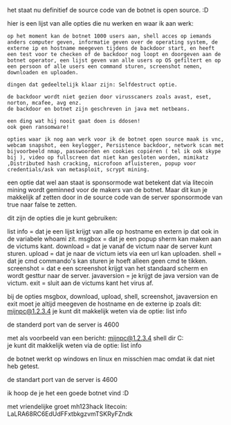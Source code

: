 het staat nu definitief de source code van de botnet is open source. :D 


hier is een lijst van alle opties die nu werken en waar ik aan werk:

    op het moment kan de botnet 1000 users aan, shell acces op iemands anders computer geven, informatie geven over de operating system, de externe ip en hostname meegeven tijdens de backdoor start, en heeft een test voor te checken of de backdoor nog loopt en doorgeven aan de botnet operator, een lijst geven van alle users op OS gefiltert en op een persoon of alle users een command sturen, screenshot nemen, downloaden en uploaden.

    dingen dat gedeeltelijk klaar zijn: Selfdestruct optie.

    de backdoor wordt niet gezien door virusscaners zoals avast, eset, norton, mcafee, avg enz.
    de backdoor en botnet zijn geschreven in java met netbeans.

    een ding wat hij nooit gaat doen is ddosen!
    ook geen ransomware!

    opties waar ik nog aan werk voor ik de botnet open source maak is vnc, webcam snapshot, een keylogger, Persistence backdoor, network scan met bijvoorbeeld nmap, passwoorden en cookies copiéren ( tel ik ook skype bij ), video op fullscreen dat niet kan gesloten worden, mimikatz ,Distributed hash cracking, microfoon afluisteren, popup voor credentials/ask van metasploit, scrypt mining.


een optie dat wel aan staat is sponsormode wat betekent dat via litecoin mining wordt geminned voor de makers van de botnet.
Maar dit kun je makkelijk af zetten door in de source code van de server sponsormode van true naar false te zetten.

dit zijn de opties die je kunt gebruiken:

list info = dat je een lijst krijgt van alle op hostname en extern ip dat ook in de variabele whoami zit.
msgbox = dat je een popup sherm kan maken aan de victums kant.
download = dat je vanaf de victum naar de server kunt sturen.
upload = dat je naar de victum iets via een url kan uploaden.
shell = dat je cmd commando's kan sturen je hoeft alleen geen cmd te tikken.
screenshot = dat e een screenshot krijgt van het standaard scherm en wordt gesttur naar de server.
javaversion = je krijgt de java version van de victum.
exit = sluit aan de victums kant het virus af.

bij de opties msgbox, download, upload, shell, screenshot, javaversion en exit moet je altijd meegeven de hostname en de externe ip zoals dit: mijnpc@1.2.3.4
je kunt dit makkelijk weten via de optie: list info

de standerd port van de server is 4600

met als voorbeeld van een bericht: mijnpc@1.2.3.4 shell dir C:\
je kunt dit makkelijk weten via de optie: list info

de botnet werkt op windows en linux en misschien mac omdat ik dat niet heb getest.

de standart port van de server is 4600

ik hoop de je het een goede botnet vind :D

met vriendelijke groet
mh123hack
litecoin: LaLRA68RC6EdUdFFxtbkgzvmTSKRyFZndk

